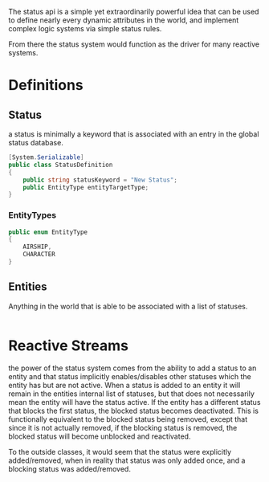 The status api is a simple yet extraordinarily powerful idea that can be used to define nearly every dynamic attributes in the world, and implement complex logic systems via simple status rules.

From there the status system would function as the driver for many reactive systems.


# Definitions
## Status
a status is minimally a keyword that is associated with an entry in the global status database.  

```cs
[System.Serializable]
public class StatusDefinition
{
	public string statusKeyword = "New Status";
	public EntityType entityTargetType;
}
```

### EntityTypes
```cs
public enum EntityType
{
	AIRSHIP,
	CHARACTER
}
```

## Entities
Anything in the world that is able to be associated with a list of statuses.  

```cs

```

# Reactive Streams
the power of the status system comes from the ability to add a status to an entity and that status implicitly enables/disables other statuses which the entity has but are not active.  When a status is added to an entity it will remain in the entities internal list of statuses, but that does not necessarily mean the entity will have the status active.  If the entity has a different status that blocks the first status, the blocked status becomes deactivated.  This is functionally equivalent to the blocked status being removed, except that since it is not actually removed, if the blocking status is removed, the blocked status will become unblocked and reactivated.  

To the outside classes, it would seem that the status were explicitly added/removed, when in reality that status was only added once, and a blocking status was added/removed.